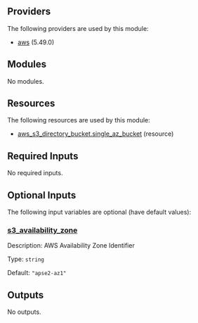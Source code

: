 ## Providers

The following providers are used by this module:

- <a name="provider_aws"></a> [aws](#provider_aws) (5.49.0)

## Modules

No modules.

## Resources

The following resources are used by this module:

- [aws_s3_directory_bucket.single_az_bucket](https://registry.terraform.io/providers/hashicorp/aws/latest/docs/resources/s3_directory_bucket) (resource)

## Required Inputs

No required inputs.

## Optional Inputs

The following input variables are optional (have default values):

### <a name="input_s3_availability_zone"></a> [s3_availability_zone](#input_s3_availability_zone)

Description: AWS Availability Zone Identifier

Type: `string`

Default: `"apse2-az1"`

## Outputs

No outputs.
